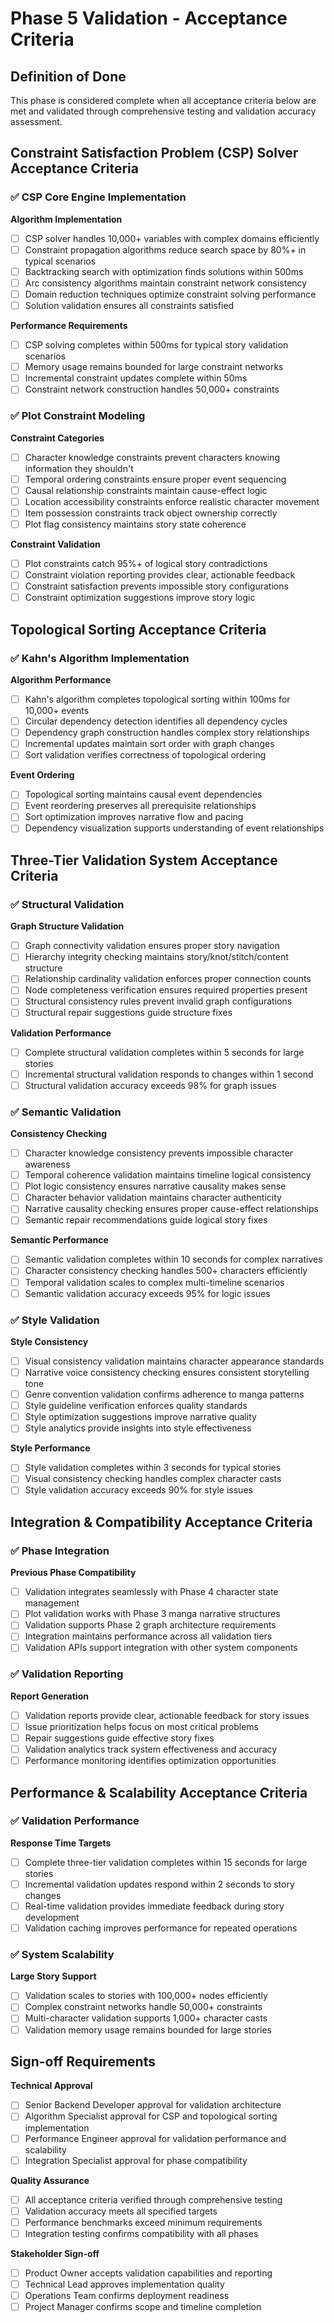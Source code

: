 # Phase 5 Validation - Acceptance Criteria

## Definition of Done

This phase is considered complete when all acceptance criteria below are met and validated through comprehensive testing and validation accuracy assessment.

## Constraint Satisfaction Problem (CSP) Solver Acceptance Criteria

### ✅ CSP Core Engine Implementation

**Algorithm Implementation**
- [ ] CSP solver handles 10,000+ variables with complex domains efficiently
- [ ] Constraint propagation algorithms reduce search space by 80%+ in typical scenarios
- [ ] Backtracking search with optimization finds solutions within 500ms
- [ ] Arc consistency algorithms maintain constraint network consistency
- [ ] Domain reduction techniques optimize constraint solving performance
- [ ] Solution validation ensures all constraints satisfied

**Performance Requirements**
- [ ] CSP solving completes within 500ms for typical story validation scenarios
- [ ] Memory usage remains bounded for large constraint networks
- [ ] Incremental constraint updates complete within 50ms
- [ ] Constraint network construction handles 50,000+ constraints

### ✅ Plot Constraint Modeling

**Constraint Categories**
- [ ] Character knowledge constraints prevent characters knowing information they shouldn't
- [ ] Temporal ordering constraints ensure proper event sequencing
- [ ] Causal relationship constraints maintain cause-effect logic
- [ ] Location accessibility constraints enforce realistic character movement
- [ ] Item possession constraints track object ownership correctly
- [ ] Plot flag consistency maintains story state coherence

**Constraint Validation**
- [ ] Plot constraints catch 95%+ of logical story contradictions
- [ ] Constraint violation reporting provides clear, actionable feedback
- [ ] Constraint satisfaction prevents impossible story configurations
- [ ] Constraint optimization suggestions improve story logic

## Topological Sorting Acceptance Criteria

### ✅ Kahn's Algorithm Implementation

**Algorithm Performance**
- [ ] Kahn's algorithm completes topological sorting within 100ms for 10,000+ events
- [ ] Circular dependency detection identifies all dependency cycles
- [ ] Dependency graph construction handles complex story relationships
- [ ] Incremental updates maintain sort order with graph changes
- [ ] Sort validation verifies correctness of topological ordering

**Event Ordering**
- [ ] Topological sorting maintains causal event dependencies
- [ ] Event reordering preserves all prerequisite relationships
- [ ] Sort optimization improves narrative flow and pacing
- [ ] Dependency visualization supports understanding of event relationships

## Three-Tier Validation System Acceptance Criteria

### ✅ Structural Validation

**Graph Structure Validation**
- [ ] Graph connectivity validation ensures proper story navigation
- [ ] Hierarchy integrity checking maintains story/knot/stitch/content structure
- [ ] Relationship cardinality validation enforces proper connection counts
- [ ] Node completeness verification ensures required properties present
- [ ] Structural consistency rules prevent invalid graph configurations
- [ ] Structural repair suggestions guide structure fixes

**Validation Performance**
- [ ] Complete structural validation completes within 5 seconds for large stories
- [ ] Incremental structural validation responds to changes within 1 second
- [ ] Structural validation accuracy exceeds 98% for graph issues

### ✅ Semantic Validation

**Consistency Checking**
- [ ] Character knowledge consistency prevents impossible character awareness
- [ ] Temporal coherence validation maintains timeline logical consistency
- [ ] Plot logic consistency ensures narrative causality makes sense
- [ ] Character behavior validation maintains character authenticity
- [ ] Narrative causality checking ensures proper cause-effect relationships
- [ ] Semantic repair recommendations guide logical story fixes

**Semantic Performance**
- [ ] Semantic validation completes within 10 seconds for complex narratives
- [ ] Character consistency checking handles 500+ characters efficiently
- [ ] Temporal validation scales to complex multi-timeline scenarios
- [ ] Semantic validation accuracy exceeds 95% for logic issues

### ✅ Style Validation

**Style Consistency**
- [ ] Visual consistency validation maintains character appearance standards
- [ ] Narrative voice consistency checking ensures consistent storytelling tone
- [ ] Genre convention validation confirms adherence to manga patterns
- [ ] Style guideline verification enforces quality standards
- [ ] Style optimization suggestions improve narrative quality
- [ ] Style analytics provide insights into style effectiveness

**Style Performance**
- [ ] Style validation completes within 3 seconds for typical stories
- [ ] Visual consistency checking handles complex character casts
- [ ] Style validation accuracy exceeds 90% for style issues

## Integration & Compatibility Acceptance Criteria

### ✅ Phase Integration

**Previous Phase Compatibility**
- [ ] Validation integrates seamlessly with Phase 4 character state management
- [ ] Plot validation works with Phase 3 manga narrative structures
- [ ] Validation supports Phase 2 graph architecture requirements
- [ ] Integration maintains performance across all validation tiers
- [ ] Validation APIs support integration with other system components

### ✅ Validation Reporting

**Report Generation**
- [ ] Validation reports provide clear, actionable feedback for story issues
- [ ] Issue prioritization helps focus on most critical problems
- [ ] Repair suggestions guide effective story fixes
- [ ] Validation analytics track system effectiveness and accuracy
- [ ] Performance monitoring identifies optimization opportunities

## Performance & Scalability Acceptance Criteria

### ✅ Validation Performance

**Response Time Targets**
- [ ] Complete three-tier validation completes within 15 seconds for large stories
- [ ] Incremental validation updates respond within 2 seconds to story changes
- [ ] Real-time validation provides immediate feedback during story development
- [ ] Validation caching improves performance for repeated operations

### ✅ System Scalability

**Large Story Support**
- [ ] Validation scales to stories with 100,000+ nodes efficiently
- [ ] Complex constraint networks handle 50,000+ constraints
- [ ] Multi-character validation supports 1,000+ character casts
- [ ] Validation memory usage remains bounded for large stories

## Sign-off Requirements

**Technical Approval**
- [ ] Senior Backend Developer approval for validation architecture
- [ ] Algorithm Specialist approval for CSP and topological sorting implementation
- [ ] Performance Engineer approval for validation performance and scalability
- [ ] Integration Specialist approval for phase compatibility

**Quality Assurance**
- [ ] All acceptance criteria verified through comprehensive testing
- [ ] Validation accuracy meets all specified targets
- [ ] Performance benchmarks exceed minimum requirements
- [ ] Integration testing confirms compatibility with all phases

**Stakeholder Sign-off**
- [ ] Product Owner accepts validation capabilities and reporting
- [ ] Technical Lead approves implementation quality
- [ ] Operations Team confirms deployment readiness
- [ ] Project Manager confirms scope and timeline completion